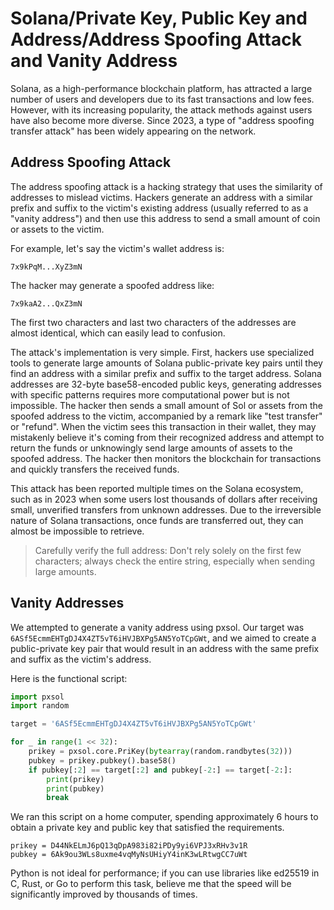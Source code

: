 # Solana/Private Key, Public Key and Address/Address Spoofing Attack and Vanity Address

Solana, as a high-performance blockchain platform, has attracted a large number of users and developers due to its fast transactions and low fees. However, with its increasing popularity, the attack methods against users have also become more diverse. Since 2023, a type of "address spoofing transfer attack" has been widely appearing on the network.

## Address Spoofing Attack

The address spoofing attack is a hacking strategy that uses the similarity of addresses to mislead victims. Hackers generate an address with a similar prefix and suffix to the victim's existing address (usually referred to as a "vanity address") and then use this address to send a small amount of coin or assets to the victim.

For example, let's say the victim's wallet address is:

```text
7x9kPqM...XyZ3mN
```

The hacker may generate a spoofed address like:

```text
7x9kaA2...QxZ3mN
```

The first two characters and last two characters of the addresses are almost identical, which can easily lead to confusion.

The attack's implementation is very simple. First, hackers use specialized tools to generate large amounts of Solana public-private key pairs until they find an address with a similar prefix and suffix to the target address. Solana addresses are 32-byte base58-encoded public keys, generating addresses with specific patterns requires more computational power but is not impossible. The hacker then sends a small amount of Sol or assets from the spoofed address to the victim, accompanied by a remark like "test transfer" or "refund". When the victim sees this transaction in their wallet, they may mistakenly believe it's coming from their recognized address and attempt to return the funds or unknowingly send large amounts of assets to the spoofed address. The hacker then monitors the blockchain for transactions and quickly transfers the received funds.

This attack has been reported multiple times on the Solana ecosystem, such as in 2023 when some users lost thousands of dollars after receiving small, unverified transfers from unknown addresses. Due to the irreversible nature of Solana transactions, once funds are transferred out, they can almost be impossible to retrieve.

> Carefully verify the full address: Don't rely solely on the first few characters; always check the entire string, especially when sending large amounts.

## Vanity Addresses

We attempted to generate a vanity address using pxsol. Our target was `6ASf5EcmmEHTgDJ4X4ZT5vT6iHVJBXPg5AN5YoTCpGWt`, and we aimed to create a public-private key pair that would result in an address with the same prefix and suffix as the victim's address.

Here is the functional script:

```py
import pxsol
import random

target = '6ASf5EcmmEHTgDJ4X4ZT5vT6iHVJBXPg5AN5YoTCpGWt'

for _ in range(1 << 32):
    prikey = pxsol.core.PriKey(bytearray(random.randbytes(32)))
    pubkey = prikey.pubkey().base58()
    if pubkey[:2] == target[:2] and pubkey[-2:] == target[-2:]:
        print(prikey)
        print(pubkey)
        break
```

We ran this script on a home computer, spending approximately 6 hours to obtain a private key and public key that satisfied the requirements.

```text
prikey = D44NkELmJ6pQ13qDpA983i82iPDy9yi6VPJ3xRHv3v1R
pubkey = 6Ak9ou3WLs8uxme4vqMyNsUHiyY4inK3wLRtwgCC7uWt
```

Python is not ideal for performance; if you can use libraries like ed25519 in C, Rust, or Go to perform this task, believe me that the speed will be significantly improved by thousands of times.
